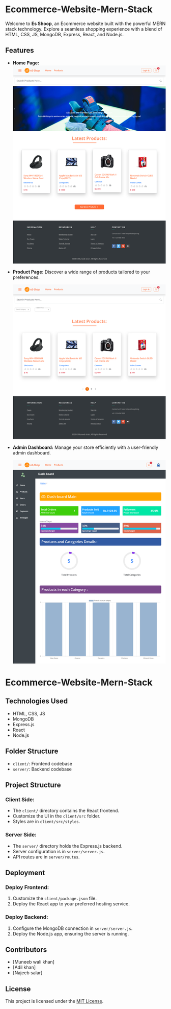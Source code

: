 # Ecommerce-Website-Mern-Stack

Welcome to **Es Shoop**, an Ecommerce website built with the powerful MERN stack technology. Explore a seamless shopping experience with a blend of HTML, CSS, JS, MongoDB, Express, React, and Node.js.

## Features

- **Home Page:**
  ![Es Shoop Home Page](https://github.com/MuneebWaliKhan09/ecommerce-muneeb/blob/main/client/public/home.png?raw=true)

- **Product Page:**
  Discover a wide range of products tailored to your preferences.

  
  ![Es Shoop Product Page](https://github.com/MuneebWaliKhan09/ecommerce-muneeb/blob/main/client/public/products.png?raw=true)

- **Admin Dashboard:**
  Manage your store efficiently with a user-friendly admin dashboard.


  ![Es Shoop Admin Dashboard](https://github.com/MuneebWaliKhan09/ecommerce-muneeb/blob/main/client/public/dash.png?raw=true)


# Ecommerce-Website-Mern-Stack

## Technologies Used

- HTML, CSS, JS
- MongoDB
- Express.js
- React
- Node.js

## Folder Structure

- `client/`: Frontend codebase
- `server/`: Backend codebase

## Project Structure

### Client Side:

- The `client/` directory contains the React frontend.
- Customize the UI in the `client/src` folder.
- Styles are in `client/src/styles`.

### Server Side:

- The `server/` directory holds the Express.js backend.
- Server configuration is in `server/server.js`.
- API routes are in `server/routes`.

## Deployment

### Deploy Frontend:

1. Customize the `client/package.json` file.
2. Deploy the React app to your preferred hosting service.

### Deploy Backend:

1. Configure the MongoDB connection in `server/server.js`.
2. Deploy the Node.js app, ensuring the server is running.

## Contributors

- [Muneeb wali khan]
- [Adil khan]
- [Najeeb salar]

## License

This project is licensed under the [MIT License](LICENSE).
